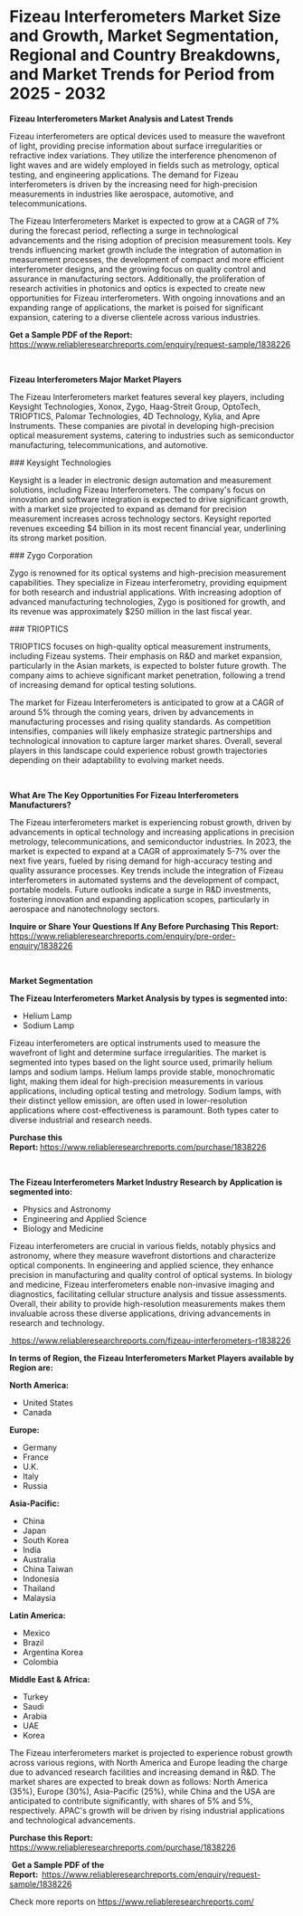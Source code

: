 <p><h1>Fizeau Interferometers Market Size and Growth, Market Segmentation, Regional and Country Breakdowns, and Market Trends for Period from 2025 -  2032</h1></p><p><strong>Fizeau Interferometers Market Analysis and Latest Trends</strong></p>
<p><p>Fizeau interferometers are optical devices used to measure the wavefront of light, providing precise information about surface irregularities or refractive index variations. They utilize the interference phenomenon of light waves and are widely employed in fields such as metrology, optical testing, and engineering applications. The demand for Fizeau interferometers is driven by the increasing need for high-precision measurements in industries like aerospace, automotive, and telecommunications.</p><p>The Fizeau Interferometers Market is expected to grow at a CAGR of 7% during the forecast period, reflecting a surge in technological advancements and the rising adoption of precision measurement tools. Key trends influencing market growth include the integration of automation in measurement processes, the development of compact and more efficient interferometer designs, and the growing focus on quality control and assurance in manufacturing sectors. Additionally, the proliferation of research activities in photonics and optics is expected to create new opportunities for Fizeau interferometers. With ongoing innovations and an expanding range of applications, the market is poised for significant expansion, catering to a diverse clientele across various industries.</p></p>
<p><strong>Get a Sample PDF of the Report:&nbsp;</strong> <a href="https://www.reliableresearchreports.com/enquiry/request-sample/1838226?utm_campaign=2185&utm_medium=2&utm_source=Github&utm_content=ia&utm_term=18022025&utm_id=fizeau-interferometers">https://www.reliableresearchreports.com/enquiry/request-sample/1838226</a></p>
<p>&nbsp;</p>
<p><strong>Fizeau Interferometers Major Market Players</strong></p>
<p><p>The Fizeau Interferometers market features several key players, including Keysight Technologies, Xonox, Zygo, Haag-Streit Group, OptoTech, TRIOPTICS, Palomar Technologies, 4D Technology, Kylia, and Apre Instruments. These companies are pivotal in developing high-precision optical measurement systems, catering to industries such as semiconductor manufacturing, telecommunications, and automotive.</p><p>### Keysight Technologies</p><p>Keysight is a leader in electronic design automation and measurement solutions, including Fizeau Interferometers. The company's focus on innovation and software integration is expected to drive significant growth, with a market size projected to expand as demand for precision measurement increases across technology sectors. Keysight reported revenues exceeding $4 billion in its most recent financial year, underlining its strong market position.</p><p>### Zygo Corporation</p><p>Zygo is renowned for its optical systems and high-precision measurement capabilities. They specialize in Fizeau interferometry, providing equipment for both research and industrial applications. With increasing adoption of advanced manufacturing technologies, Zygo is positioned for growth, and its revenue was approximately $250 million in the last fiscal year.</p><p>### TRIOPTICS</p><p>TRIOPTICS focuses on high-quality optical measurement instruments, including Fizeau systems. Their emphasis on R&D and market expansion, particularly in the Asian markets, is expected to bolster future growth. The company aims to achieve significant market penetration, following a trend of increasing demand for optical testing solutions.</p><p>The market for Fizeau Interferometers is anticipated to grow at a CAGR of around 5% through the coming years, driven by advancements in manufacturing processes and rising quality standards. As competition intensifies, companies will likely emphasize strategic partnerships and technological innovation to capture larger market shares. Overall, several players in this landscape could experience robust growth trajectories depending on their adaptability to evolving market needs.</p></p>
<p>&nbsp;</p>
<p><strong>What Are The Key Opportunities For Fizeau Interferometers Manufacturers?</strong></p>
<p><p>The Fizeau interferometers market is experiencing robust growth, driven by advancements in optical technology and increasing applications in precision metrology, telecommunications, and semiconductor industries. In 2023, the market is expected to expand at a CAGR of approximately 5-7% over the next five years, fueled by rising demand for high-accuracy testing and quality assurance processes. Key trends include the integration of Fizeau interferometers in automated systems and the development of compact, portable models. Future outlooks indicate a surge in R&D investments, fostering innovation and expanding application scopes, particularly in aerospace and nanotechnology sectors.</p></p>
<p><strong>Inquire or Share Your Questions If Any Before Purchasing This Report:</strong> <a href="https://www.reliableresearchreports.com/enquiry/pre-order-enquiry/1838226?utm_campaign=2185&utm_medium=2&utm_source=Github&utm_content=ia&utm_term=18022025&utm_id=fizeau-interferometers">https://www.reliableresearchreports.com/enquiry/pre-order-enquiry/1838226</a></p>
<p>&nbsp;</p>
<p><strong>Market Segmentation</strong></p>
<p><strong>The Fizeau Interferometers Market Analysis by types is segmented into:</strong></p>
<p><ul><li>Helium Lamp</li><li>Sodium Lamp</li></ul></p>
<p><p>Fizeau interferometers are optical instruments used to measure the wavefront of light and determine surface irregularities. The market is segmented into types based on the light source used, primarily helium lamps and sodium lamps. Helium lamps provide stable, monochromatic light, making them ideal for high-precision measurements in various applications, including optical testing and metrology. Sodium lamps, with their distinct yellow emission, are often used in lower-resolution applications where cost-effectiveness is paramount. Both types cater to diverse industrial and research needs.</p></p>
<p><strong>Purchase this Report:&nbsp;</strong><a href="https://www.reliableresearchreports.com/purchase/1838226?utm_campaign=2185&utm_medium=2&utm_source=Github&utm_content=ia&utm_term=18022025&utm_id=fizeau-interferometers">https://www.reliableresearchreports.com/purchase/1838226</a></p>
<p>&nbsp;</p>
<p><strong>The Fizeau Interferometers Market Industry Research by Application is segmented into:</strong></p>
<p><ul><li>Physics and Astronomy</li><li>Engineering and Applied Science</li><li>Biology and Medicine</li></ul></p>
<p><p>Fizeau interferometers are crucial in various fields, notably physics and astronomy, where they measure wavefront distortions and characterize optical components. In engineering and applied science, they enhance precision in manufacturing and quality control of optical systems. In biology and medicine, Fizeau interferometers enable non-invasive imaging and diagnostics, facilitating cellular structure analysis and tissue assessments. Overall, their ability to provide high-resolution measurements makes them invaluable across these diverse applications, driving advancements in research and technology.</p></p>
<p><a href="https://www.reliableresearchreports.com/fizeau-interferometers-r1838226?utm_campaign=2185&utm_medium=2&utm_source=Github&utm_content=ia&utm_term=18022025&utm_id=fizeau-interferometers">&nbsp;https://www.reliableresearchreports.com/fizeau-interferometers-r1838226</a></p>
<p><strong>In terms of Region, the Fizeau Interferometers Market Players available by Region are:</strong></p>
<p>
    <p> <strong> North America: </strong>
        <ul>
            <li>United States</li>
            <li>Canada</li>
        </ul>
        </p> 
    <p> <strong> Europe: </strong>
        <ul>
            <li>Germany</li>
            <li>France</li>
            <li>U.K.</li>
            <li>Italy</li>
            <li>Russia</li>
        </ul>
        </p> 
    <p> <strong> Asia-Pacific: </strong>
        <ul>
            <li>China</li>
            <li>Japan</li>
            <li>South Korea</li>
            <li>India</li>
            <li>Australia</li>
            <li>China Taiwan</li>
            <li>Indonesia</li>
            <li>Thailand</li>
            <li>Malaysia</li>
        </ul>
        </p> 
    <p> <strong> Latin America: </strong>
        <ul>
            <li>Mexico</li>
            <li>Brazil</li>
            <li>Argentina Korea</li>
            <li>Colombia</li>
        </ul>
        </p> 
    <p> <strong> Middle East & Africa: </strong>
        <ul>
            <li>Turkey</li>
            <li>Saudi</li>
            <li>Arabia</li>
            <li>UAE</li>
            <li>Korea</li>
        </ul>
    </p>
    </p>
<p><p>The Fizeau interferometers market is projected to experience robust growth across various regions, with North America and Europe leading the charge due to advanced research facilities and increasing demand in R&D. The market shares are expected to break down as follows: North America (35%), Europe (30%), Asia-Pacific (25%), while China and the USA are anticipated to contribute significantly, with shares of 5% and 5%, respectively. APAC's growth will be driven by rising industrial applications and technological advancements.</p></p>
<p><strong>Purchase this Report: </strong><a href="https://www.reliableresearchreports.com/purchase/1838226?utm_campaign=2185&utm_medium=2&utm_source=Github&utm_content=ia&utm_term=18022025&utm_id=fizeau-interferometers">https://www.reliableresearchreports.com/purchase/1838226</a></p>
<p>&nbsp;<strong>Get a Sample PDF of the Report:&nbsp;&nbsp;</strong><a href="https://www.reliableresearchreports.com/enquiry/request-sample/1838226?utm_campaign=2185&utm_medium=2&utm_source=Github&utm_content=ia&utm_term=18022025&utm_id=fizeau-interferometers">https://www.reliableresearchreports.com/enquiry/request-sample/1838226</a></p>
<p><strong></strong></p>
<p>Check more reports on <a href="https://www.reliableresearchreports.com/?utm_campaign=2185&utm_medium=2&utm_source=Github&utm_content=ia&utm_term=18022025&utm_id=fizeau-interferometers">https://www.reliableresearchreports.com/</a></p>